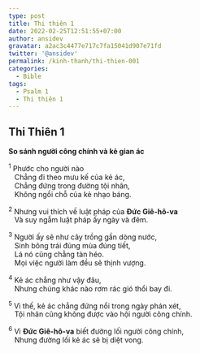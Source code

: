 ```yaml
---
type: post
title: Thi thiên 1
date: 2022-02-25T12:51:55+07:00
author: ansidev
gravatar: a2ac3c4477e717c7fa15041d907e71fd
twitter: '@ansidev'
permalink: /kinh-thanh/thi-thien-001
categories:
  - Bible
tags:
  - Psalm 1
  - Thi thiên 1
---
```


## Thi Thiên 1

**So sánh người công chính và kẻ gian ác**

<sup>1</sup> Phước cho người nào<br/>
&nbsp;&nbsp;&nbsp;Chẳng đi theo mưu kế của kẻ ác,<br/>
&nbsp;&nbsp;&nbsp;Chẳng đứng trong đường tội nhân,<br/>
&nbsp;&nbsp;&nbsp;Không ngồi chỗ của kẻ nhạo báng.<br/>

<sup>2</sup> Nhưng vui thích về luật pháp của **Đức Giê-hô-va**<br/>
&nbsp;&nbsp;&nbsp;Và suy ngẫm luật pháp ấy ngày và đêm.<br/>

<sup>3</sup> Người ấy sẽ như cây trồng gần dòng nước,<br/>
&nbsp;&nbsp;&nbsp;Sinh bông trái đúng mùa đúng tiết,<br/>
&nbsp;&nbsp;&nbsp;Lá nó cũng chẳng tàn héo.<br/>
&nbsp;&nbsp;&nbsp;Mọi việc người làm đều sẽ thịnh vượng.<br/>

<sup>4</sup> Kẻ ác chẳng như vậy đâu,<br/>
&nbsp;&nbsp;&nbsp;Nhưng chúng khác nào rơm rác gió thổi bay đi.<br/>

<sup>5</sup> Vì thế, kẻ ác chẳng đứng nổi trong ngày phán xét,<br/>
&nbsp;&nbsp;&nbsp;Tội nhân cũng không được vào hội người công chính.<br/>

<sup>6</sup> Vì **Đức Giê-hô-va** biết đường lối người công chính,<br/>
&nbsp;&nbsp;&nbsp;Nhưng đường lối kẻ ác sẽ bị diệt vong.
